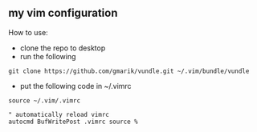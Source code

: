 ## my vim configuration

How to use:
* clone the repo to desktop
* run the following
```
git clone https://github.com/gmarik/vundle.git ~/.vim/bundle/vundle
```
* put the following code in ~/.vimrc
```
source ~/.vim/.vimrc

" automatically reload vimrc
autocmd BufWritePost .vimrc source %
```
